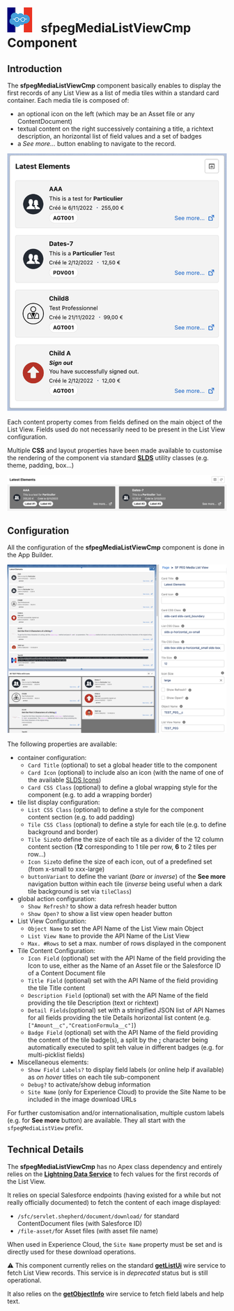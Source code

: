 # ![Logo](/media/Logo.png) &nbsp; **sfpegMediaListViewCmp** Component

## Introduction

The **sfpegMediaListViewCmp** component basically enables to display the first records of any List View
as a list of media tiles within a standard card container. Each media tile is composed of:
* an optional icon on the left (which may be an Asset file or any ContentDocument)
* textual content on the right successively containing a title, a richtext description, an horizontal
list of field values and a set of badges
* a _See more..._ button enabling to navigate to the record.

![Media List View](/media/sfpegMediaListView.png)

Each content property comes from fields defined on the main object of the List View. Fields used
do not necessarily need to be present in the List View configuration.

Multiple **CSS** and layout properties have been made available to customise the rendering of the component 
via standard **[SLDS](https://www.lightningdesignsystem.com/)** utility classes (e.g. theme, padding, box...)

![Inverse Media List View](/media/sfpegMediaListViewInverse.png)


## Configuration

All the configuration of the **sfpegMediaListViewCmp** component is done in the App Builder.

![Media List View Configuration](/media/sfpegMediaListViewConfig.png)

The following properties are available:
* container configuration:
    * `Card Title` (optional) to set a global header title to the component
    * `Card Icon` (optional) to include also an icon (with the name of one of the available
     [SLDS Icons](https://www.lightningdesignsystem.com/icons/))
    * `Card CSS Class` (optional) to define a global wrapping style for the component (e.g. to add a wrapping border)
* tile list display configuration:
    * `List CSS Class` (optional) to define a style for the component content section (e.g. to add padding)
    * `Tile CSS Class` (optional) to define a style for each tile (e.g. to define background and border)
    * `Tile Size`to define the size of each tile as a divider of the 12 column content section
    (**12** corresponding to 1 tile per row, **6** to 2 tiles per row...)
    * `Icon Size`to define the size of each icon, out of a predefined set (from x-small to xxx-large)
    * `buttonVariant` to define the variant (_bare_ or _inverse_) of the **See more** navigation button
    within each tile (_inverse_ being useful when a dark tile background is set via  `tileClass`)
* global action configuration:
    * `Show Refresh?` to show a data refresh header button
    * `Show Open?` to show a list view open header button
* List View Configuration:
    * `Object Name` to set the API Name of the List View main Object
    * `List View Name` to provide the API Name of the List View
    * `Max. #Rows` to set a max. number of rows displayed in the component
* Tile Content Configuration:
    * `Icon Field` (optional) set with the API Name of the field providing the Icon to use, either as the 
    Name of an Asset file or the Salesforce ID of a Content Document file
    * `Title Field` (optional) set with the API Name of the field providing the tile Title content
    * `Description Field` (optional) set with the API Name of the field providing the tile Description 
    (text or richtext)
    * `Detail Fields`(optional) set with a stringified JSON list of API Names for all fields providing the tile 
    Details horizontal list content (e.g. `["Amount__c","CreationFormula__c"]`)
    * `Badge Field` (optional) set with the API Name of the field providing the content of the tile badge(s),
    a split by the **;** character being automatically executed to split teh value in different badges
    (e.g. for multi-picklist fields)
* Miscellaneous elements:
    * `Show Field Labels?` to display field labels (or online help if available) as _on hover_ titles on each 
    tile sub-component
    * `Debug?` to activate/show debug information
    * `Site Name` (only for Experience Cloud) to provide the Site Name to be included in the image download URLs

For further customisation and/or internationalisation, multiple custom labels (e.g. for **See more** button)
are available. They all start with the `sfpegMediaListView` prefix.

## Technical Details

The  **sfpegMediaListViewCmp** has no Apex class dependency and entirely relies on
the **[Lightning Data Service](https://developer.salesforce.com/docs/component-library/documentation/en/lwc/data_ui_api)** to fech values for the first records of the List View.

It relies on special Salesforce endpoints (having existed for a while but not really officially documented)
to fetch the content of each image displayed:
* `/sfc/servlet.shepherd/document/download/` for standard ContentDocument files (with Salesforce ID)
* `/file-asset/`for Asset files (with asset file name)

When used in Experience Cloud, the `Site Name` property must be set and is directly used for these download
operations.

⚠️ This component currently relies on the standard **[getListUi](https://developer.salesforce.com/docs/component-library/documentation/en/lwc/lwc.reference_lightning_ui_api_list_ui)**
wire service to fetch List View records. This service is in _deprecated_ status but is still operational.

It also relies on the **[getObjectInfo](https://developer.salesforce.com/docs/component-library/documentation/en/lwc/lwc.reference_wire_adapters_object_info)** wire service to fetch field labels and help text.
